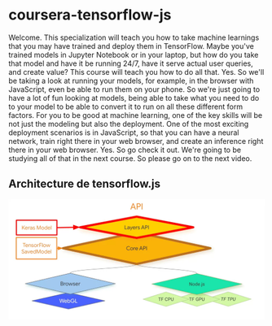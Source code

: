 # coursera-tensorflow-js
Welcome. This specialization will teach you how to take machine learnings that you may have trained and deploy them in TensorFlow. Maybe you've trained models in Jupyter Notebook or in your laptop, but how do you take that model and have it be running 24/7, have it serve actual user queries, and create value? This course will teach you how to do all that. Yes. So we'll be taking a look at running your models, for example, in the browser with JavaScript, even be able to run them on your phone. So we're just going to have a lot of fun looking at models, being able to take what you need to do to your model to be able to convert it to run on all these different form factors. For you to be good at machine learning, one of the key skills will be not just the modeling but also the deployment. One of the most exciting deployment scenarios is in JavaScript, so that you can have a neural network, train right there in your web browser, and create an inference right there in your web browser. Yes. So go check it out. We're going to be studying all of that in the next course. So please go on to the next video.
## Architecture de tensorflow.js
![arch](images/tensorflowar.png)
